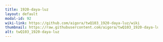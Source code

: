 ```yaml
---
title: 1920-daya-luz
layout: default
modal-id: 92
wiki-link: https://github.com/aigora/twQ103_1920-daya-luz/wiki
thumbnail: https://raw.githubusercontent.com/aigora/twQ103_1920-daya-luz/master/logo.png
alt: twQ103_1920-daya-luz
---
```

